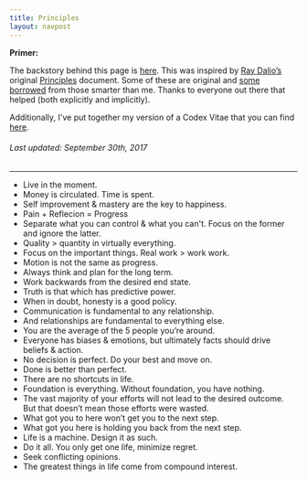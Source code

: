 ```yaml
---
title: Principles
layout: navpost
---
```


**Primer:**

The backstory behind this page is [here](/2017/09/30/codex-vitae/). This was inspired by [Ray Dalio’s](https://en.wikipedia.org/wiki/Ray_Dalio) original [Principles](https://cldup.com/rrhmdLUQeD.pdf) document. Some of these are original and [some borrowed](https://twitter.com/VJ_Rabindranath/status/913789653366566913) from those smarter than me. Thanks to everyone out there that helped (both explicitly and implicitly).

Additionally, I've put together my version of a Codex Vitae that you can find [here](/codex-vitae/).

<h6><i>Last updated: September 30th, 2017</i></h6>

<hr>

* Live in the moment.  
* Money is circulated. Time is spent.  
* Self improvement & mastery are the key to happiness.
* Pain + Reflecion = Progress  
* Separate what you can control & what you can't. Focus on the former and ignore the latter. 
* Quality > quantity in virtually everything.
* Focus on the important things. Real work > work work.  
* Motion is not the same as progress.  
* Always think and plan for the long term.    
* Work backwards from the desired end state.  
* Truth is that which has predictive power.  
* When in doubt, honesty is a good policy.  
* Communication is fundamental to any relationship.  
* And relationships are fundamental to everything else.  
* You are the average of the 5 people you’re around.  
* Everyone has biases & emotions, but ultimately facts should drive beliefs & action.  
* No decision is perfect. Do your best and move on.
* Done is better than perfect. 
* There are no shortcuts in life. 
* Foundation is everything. Without foundation, you have nothing.  
* The vast majority of your efforts will not lead to the desired outcome. But that doesn’t mean those efforts were wasted.  
* What got you to here won’t get you to the next step.   
* What got you here is holding you back from the next step.  
* Life is a machine. Design it as such.  
* Do it all. You only get one life, minimize regret.  
* Seek conflicting opinions.  
* The greatest things in life come from compound interest.  